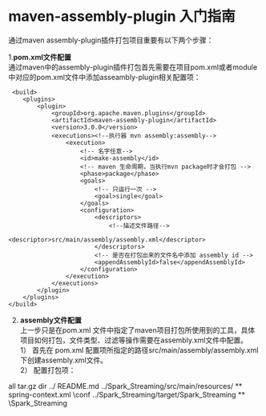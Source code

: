 # maven-assembly-plugin 入门指南
通过maven assembly-plugin插件打包项目重要有以下两个步骤：

1.**pom.xml文件配置**  
通过maven中的assembly-plugin插件打包首先需要在项目pom.xml或者module中对应的pom.xml文件中添加asseambly-plugin相关配置项：  
 
     <build>
        <plugins>
            <plugin>
                <groupId>org.apache.maven.plugins</groupId>
                <artifactId>maven-assembly-plugin</artifactId>
                <version>3.0.0</version>
                <executions><!--执行器 mvn assembly:assembly--> 
                    <execution>
                        <!-- 名字任意-->
                        <id>make-assembly</id>
                        <!-- maven 生命周期，当执行mvn package时才会打包 --> 
                        <phase>package</phase>
                        <goals>
                            <!-- 只运行一次 --> 
                            <goal>single</goal>
                        </goals>
                        <configuration>
                            <descriptors>
                                <!--描述文件路径-->  
                                <descriptor>src/main/assembly/assembly.xml</descriptor>
                            </descriptors>
                            <!-- 是否在打包出来的文件名中添加 assembly id -->
                            <appendAssemblyId>false</appendAssemblyId>
                        </configuration>
                    </execution>
                </executions>
            </plugin>
        </plugins>
    </build>
    
2. **assembly文件配置**  
上一步只是在pom.xml 文件中指定了maven项目打包所使用到的工具，具体项目如何打包，文件类型、过滤等操作需要在assembly.xml文件中配置。  
1） 首先在 pom.xml 配置项所指定的路径<descriptor>src/main/assembly/assembly.xml</descriptor>下创建assembly.xml文件。  
2） 配置打包项：
<assembly>
    <id>all</id>
    <formats>
        <format>tar.gz</format>
        <format>dir</format>
    </formats>
    <fileSets>
        <!--项目README 文件-->
        <fileSet>
            <directory>../</directory>
            <includes>
                <include>README.md</include>
            </includes>
        </fileSet>
        <!-- Spark_Streming 模块conf文件-->
        <fileSet>
            <directory>../Spark_Streaming/src/main/resources/</directory>
            <includes>
                <include>**</include>
            </includes>
            <excludes>
                <exclude>spring-context.xml</exclude>
            </excludes>
            <outputDirectory>\conf</outputDirectory>
        </fileSet>
        <fileSet>
            <directory>../Spark_Streaming/target/Spark_Streaming</directory>
            <includes>
                <include>**</include>
            </includes>
            <outputDirectory>\Spark_Streaming</outputDirectory>
        </fileSet>
    </fileSets>
</assembly>